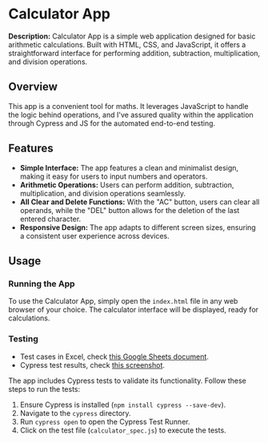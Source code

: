 # Calculator App

**Description:** Calculator App is a simple web application designed for basic arithmetic calculations. Built with HTML, CSS, and JavaScript, it offers a straightforward interface for performing addition, subtraction, multiplication, and division operations.

## Overview

This app is a convenient tool for maths. It leverages JavaScript to handle the logic behind operations, and I've assured quality within the application through Cypress and JS for the automated end-to-end testing.

## Features

- **Simple Interface:** The app features a clean and minimalist design, making it easy for users to input numbers and operators.
- **Arithmetic Operations:** Users can perform addition, subtraction, multiplication, and division operations seamlessly.
- **All Clear and Delete Functions:** With the "AC" button, users can clear all operands, while the "DEL" button allows for the deletion of the last entered character.
- **Responsive Design:** The app adapts to different screen sizes, ensuring a consistent user experience across devices.

## Usage

### Running the App

To use the Calculator App, simply open the `index.html` file in any web browser of your choice. The calculator interface will be displayed, ready for calculations.

### Testing
- Test cases in Excel, check [this Google Sheets document]([https://docs.google.com/spreadsheets/d/18NszpYo1fmwGb__hvIy-mU81LSvELhMYlyICU1u1R9k/edit?usp=sharing](https://docs.google.com/spreadsheets/d/1J5-a7s8r0LfIy5E6I0YKsWl0F9B04XynIerXr5YdqLc/edit?usp=drive_link)).
- Cypress test results, check [this screenshot]([https://docs.google.com/spreadsheets/d/18NszpYo1fmwGb__hvIy-mU81LSvELhMYlyICU1u1R9k/edit?usp=sharing](https://drive.google.com/file/d/1kpszD9Okv6-QsY-nYoE-EUfDPjZfr6Fb/view?usp=drive_link)).

The app includes Cypress tests to validate its functionality. Follow these steps to run the tests:

1. Ensure Cypress is installed (`npm install cypress --save-dev`).
2. Navigate to the `cypress` directory.
3. Run `cypress open` to open the Cypress Test Runner.
4. Click on the test file (`calculator_spec.js`) to execute the tests.
